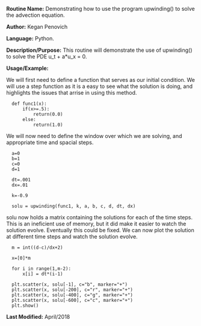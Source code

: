 **Routine Name:**           Demonstrating how to use the program upwinding() to solve the advection equation.

**Author:** Kegan Penovich

**Language:** Python.

**Description/Purpose:** This routine will demonstrate the use of upwinding() to solve the PDE u_t + a*u_x = 0.


**Usage/Example:**

We will first need to define a function that serves as our initial condition. We will use a step function as it is a easy to see what the solution is doing, and highlights the issues that arrise in using this method. 

      def func1(x):
          if(x>=.5):
              return(0.0)
          else:
              return(1.0)

We will now need to define the window over which we are solving, and appropriate time and spacial steps.  

      a=0
      b=1
      c=0
      d=1

      dt=.001
      dx=.01

      k=-0.9

      solu = upwinding(func1, k, a, b, c, d, dt, dx)
      
solu now holds a matrix containing the solutions for each of the time steps. This is an ineficient use of memory, but it did make it easier to watch the solution evolve. Eventually this could be fixed. We can now plot the solution at different time steps and watch the solution evolve.

      m = int((d-c)/dx+2)

      x=[0]*m

      for i in range(1,m-2):
          x[i] = dt*(i-1)

      plt.scatter(x, solu[-1], c="b", marker="+")
      plt.scatter(x, solu[-200], c="r", marker="+")
      plt.scatter(x, solu[-400], c="g", marker="+")
      plt.scatter(x, solu[-600], c="c", marker="+")
      plt.show()

**Last Modified:** April/2018
